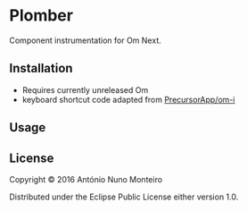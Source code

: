 # Plomber

Component instrumentation for Om Next.

## Installation

- Requires currently unreleased Om
- keyboard shortcut code adapted from [PrecursorApp/om-i](https://github.com/PrecursorApp/om-i)

## Usage


## License

Copyright © 2016 António Nuno Monteiro

Distributed under the Eclipse Public License either version 1.0.
